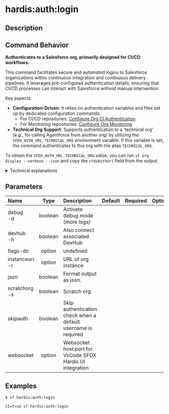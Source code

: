 <!-- This file has been generated with command 'sf hardis:doc:plugin:generate'. Please do not update it manually or it may be overwritten -->
# hardis:auth:login

## Description


## Command Behavior

**Authenticates to a Salesforce org, primarily designed for CI/CD workflows.**

This command facilitates secure and automated logins to Salesforce organizations within continuous integration and continuous delivery pipelines. It leverages pre-configured authentication details, ensuring that CI/CD processes can interact with Salesforce without manual intervention.

Key aspects:

- **Configuration-Driven:** It relies on authentication variables and files set up by dedicated configuration commands:
  - For CI/CD repositories: [Configure Org CI Authentication](https://sfdx-hardis.cloudity.com/hardis/project/configure/auth/)
  - For Monitoring repositories: [Configure Org Monitoring](https://sfdx-hardis.cloudity.com/hardis/org/configure/monitoring/)
- **Technical Org Support:** Supports authentication to a 'technical org' (e.g., for calling Agentforce from another org) by utilizing the `SFDX_AUTH_URL_TECHNICAL_ORG` environment variable. If this variable is set, the command authenticates to this org with the alias `TECHNICAL_ORG`.

To obtain the `SFDX_AUTH_URL_TECHNICAL_ORG` value, you can run `sf org display --verbose --json` and copy the `sfdxAuthUrl` field from the output.

<details>
<summary>Technical explanations</summary>

The command's technical flow involves:

- **Flag Parsing:** It parses command-line flags such as `instanceurl`, `devhub`, `scratchorg`, and `debug` to determine the authentication context.
- **Authentication Hook:** It triggers an internal authentication hook (`this.config.runHook('auth', ...`)) which is responsible for executing the actual authentication logic based on the provided flags (e.g., whether it's a Dev Hub or a scratch org).
- **Environment Variable Check:** It checks for the presence of `SFDX_AUTH_URL_TECHNICAL_ORG` or `TECHNICAL_ORG_ALIAS` environment variables.
- **`authOrg` Utility:** If a technical org is configured, it calls the `authOrg` utility function to perform the authentication for that specific org, ensuring it's connected and available for subsequent operations.
- **Salesforce CLI Integration:** It integrates with the Salesforce CLI's authentication mechanisms to establish and manage org connections.
</details>


## Parameters

|Name|Type|Description|Default|Required|Options|
|:---|:--:|:----------|:-----:|:------:|:-----:|
|debug<br/>-d|boolean|Activate debug mode (more logs)||||
|devhub<br/>-h|boolean|Also connect associated DevHub||||
|flags-dir|option|undefined||||
|instanceurl<br/>-r|option|URL of org instance||||
|json|boolean|Format output as json.||||
|scratchorg<br/>-s|boolean|Scratch org||||
|skipauth|boolean|Skip authentication check when a default username is required||||
|websocket|option|Websocket host:port for VsCode SFDX Hardis UI integration||||

## Examples

```shell
$ sf hardis:auth:login
```

```shell
CI=true sf hardis:auth:login
```



